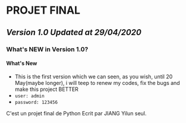 # PROJET FINAL
## ***Version 1.0 Updated at 29/04/2020***

### What's NEW in Version 1.0?
#### What's New
 - This is the first version which we can seen, as you wish, until 20 May(maybe longer), i will teep to renew my codes, fix the bugs and make this project BETTER
 - `user: admin`
 - `password: 123456`

C'est un projet final de Python Ecrit par JIANG Yilun seul.
